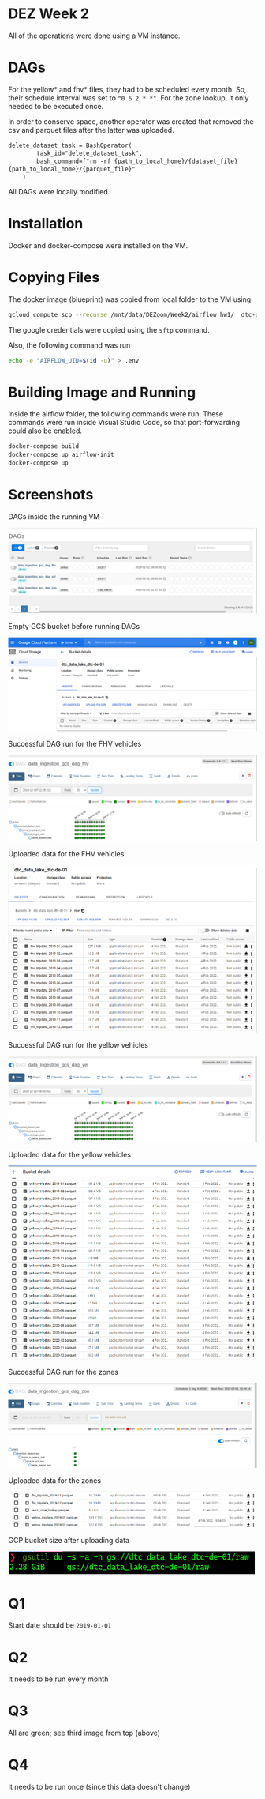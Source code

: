 # DEZ Week 2

All of the operations were done using a VM instance. 

# DAGs

For the yellow* and fhv* files, they had to be scheduled every month. So, their schedule interval was set to `"0 6 2 * *"`. For the zone lookup, it only needed to be executed once.

In order to conserve space, another operator was created that removed the csv and parquet files after the latter was uploaded.

```python3
delete_dataset_task = BashOperator(
        task_id="delete_dataset_task",
        bash_command=f"rm -rf {path_to_local_home}/{dataset_file} {path_to_local_home}/{parquet_file}"
    )

```


All DAGs were locally modified.

# Installation
Docker and docker-compose were installed on the VM.

# Copying Files
The docker image (blueprint) was copied from local folder to the VM using 

```bash
gcloud compute scp --recurse /mnt/data/DEZoom/Week2/airflow_hw1/  dtc-de-week2:/home/user/airflow
```

The google credentials were copied using the `sftp` command.

Also, the following command was run

```bash
echo -e "AIRFLOW_UID=$(id -u)" > .env
```

# Building Image and Running

Inside the airflow folder, the following commands were run. These commands were run inside Visual Studio Code, so that port-forwarding could also be enabled.

```bash
docker-compose build
docker-compose up airflow-init
docker-compose up
```

# Screenshots

DAGs inside the running VM

![](./img/1.png)

Empty GCS bucket before running DAGs

![](./img/2.png)

Successful DAG run for the FHV vehicles

![](./img/3.png)


Uploaded data for the FHV vehicles

![](./img/4.png)


Successful DAG run for the yellow vehicles

![](./img/5.png)


Uploaded data for the yellow vehicles

![](./img/6.png)


Successful DAG run for the zones

![](./img/7.png)


Uploaded data for the zones

![](./img/8.png)

GCP bucket size after uploading data

![](./img/9.png)

# Q1

Start date should be `2019-01-01`

# Q2

It needs to be run every month

# Q3

All are green; see third image from top (above)

# Q4

It needs to be run once (since this data doesn't change)